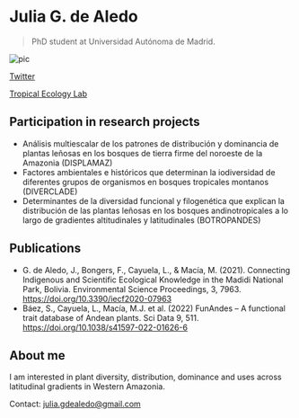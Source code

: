 # Julia G. de Aledo
> PhD student at Universidad Autónoma de Madrid.


![pic](profile.png)

[Twitter](https://twitter.com/juliagdealedo)

[Tropical Ecology Lab](https://www.grupoecologiatropical.com)

## Participation in research projects
- Análisis multiescalar de los patrones de distribución y dominancia de plantas leñosas en los bosques de tierra firme del noroeste de la Amazonia (DISPLAMAZ)
- Factores ambientales e históricos que determinan la iodiversidad de diferentes grupos de organismos en bosques tropicales montanos (DIVERCLADE)
- Determinantes de la diversidad funcional y filogenética que explican la distribución de las plantas leñosas en los bosques andinotropicales a lo largo de gradientes altitudinales y latitudinales (BOTROPANDES)

## Publications
- G. de Aledo, J., Bongers, F., Cayuela, L., & Macía, M. (2021). Connecting Indigenous and Scientific Ecological Knowledge in the Madidi National Park, Bolivia. Environmental Science Proceedings, 3, 7963. https://doi.org/10.3390/iecf2020-07963
- Báez, S., Cayuela, L., Macía, M.J. et al. (2022) FunAndes – A functional trait database of Andean plants. Sci Data 9, 511. https://doi.org/10.1038/s41597-022-01626-6

## About me
I am interested in plant diversity, distribution, dominance and uses across latitudinal gradients in Western Amazonia.

Contact: julia.gdealedo@gmail.com
